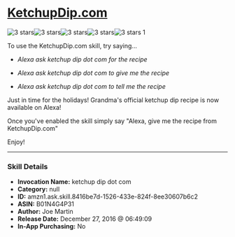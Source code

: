 # [KetchupDip.com](http://alexa.amazon.com/#skills/amzn1.ask.skill.8416be7d-1526-433e-824f-8ee30607b6c2)
![3 stars](../../images/ic_star_black_18dp_1x.png)![3 stars](../../images/ic_star_black_18dp_1x.png)![3 stars](../../images/ic_star_black_18dp_1x.png)![3 stars](../../images/ic_star_border_black_18dp_1x.png)![3 stars](../../images/ic_star_border_black_18dp_1x.png) 1

To use the KetchupDip.com skill, try saying...

* *Alexa ask ketchup dip dot com for the recipe*

* *Alexa ask ketchup dip dot com to give me the recipe*

* *Alexa ask ketchup dip dot com to tell me the recipe*

Just in time for the holidays! Grandma's official ketchup dip recipe is now available on Alexa!

Once you've enabled the skill simply say "Alexa, give me the recipe from KetchupDip.com"

Enjoy!

***

### Skill Details

* **Invocation Name:** ketchup dip dot com
* **Category:** null
* **ID:** amzn1.ask.skill.8416be7d-1526-433e-824f-8ee30607b6c2
* **ASIN:** B01N4G4P31
* **Author:** Joe Martin
* **Release Date:** December 27, 2016 @ 06:49:09
* **In-App Purchasing:** No
